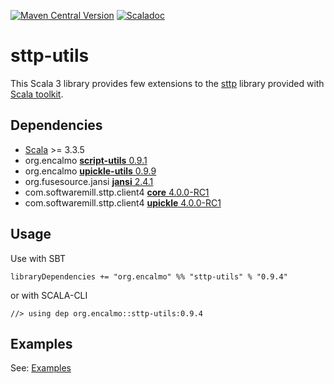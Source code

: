 <a href="https://central.sonatype.com/artifact/org.encalmo/sttp-utils_3" target="_blank">![Maven Central Version](https://img.shields.io/maven-central/v/org.encalmo/sttp-utils_3?style=for-the-badge)</a> <a href="https://encalmo.github.io/sttp-utils/scaladoc/org/encalmo/utils.html" target="_blank"><img alt="Scaladoc" src="https://img.shields.io/badge/docs-scaladoc-red?style=for-the-badge"></a>

# sttp-utils

This Scala 3 library provides few extensions to the [sttp](https://github.com/softwaremill/sttp) library provided with [Scala toolkit](https://docs.scala-lang.org/toolkit/introduction.html).

## Dependencies

   - [Scala](https://www.scala-lang.org/) >= 3.3.5
   - org.encalmo [**script-utils** 0.9.1](https://central.sonatype.com/artifact/org.encalmo/script-utils_3)
   - org.encalmo [**upickle-utils** 0.9.9](https://central.sonatype.com/artifact/org.encalmo/upickle-utils_3)
   - org.fusesource.jansi [**jansi** 2.4.1](https://central.sonatype.com/artifact/org.fusesource.jansi/jansi)
   - com.softwaremill.sttp.client4 [**core** 4.0.0-RC1](https://github.com/softwaremill/sttp)
   - com.softwaremill.sttp.client4 [**upickle** 4.0.0-RC1](https://github.com/softwaremill/sttp)

## Usage

Use with SBT

    libraryDependencies += "org.encalmo" %% "sttp-utils" % "0.9.4"

or with SCALA-CLI

    //> using dep org.encalmo::sttp-utils:0.9.4

## Examples

See: [Examples](https://github.com/encalmo/sttp-utils/blob/main/SttpUtils.test.scala)